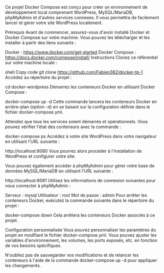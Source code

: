 Ce projet Docker Compose est conçu pour créer un environnement de développement local comprenant WordPress, MySQL/MariaDB, phpMyAdmin et d'autres services connexes. Il vous permettra de facilement lancer et gérer votre site WordPress localement.

Prérequis
Avant de commencer, assurez-vous d'avoir installé Docker et Docker Compose sur votre machine. Vous pouvez les télécharger et les installer à partir des liens suivants :

Docker : https://www.docker.com/get-started
Docker Compose : https://docs.docker.com/compose/install/
Instructions
Clonez ce référentiel sur votre machine locale :

shell
Copy code
git clone https://github.com/Fabien382/docker-tp-1
Accédez au répertoire du projet :

cd docker-wordpress
Démarrez les conteneurs Docker en utilisant Docker Compose :

docker-compose up -d
Cette commande lancera les conteneurs Docker en arrière-plan (option -d) en se basant sur la configuration définie dans le fichier docker-compose.yml.

Attendez que tous les services soient démarrés et opérationnels. Vous pouvez vérifier l'état des conteneurs avec la commande :

docker-compose ps
Accédez à votre site WordPress dans votre navigateur en utilisant l'URL suivante :

http://localhost:8080
Vous pourrez alors procéder à l'installation de WordPress et configurer votre site.

Vous pouvez également accéder à phpMyAdmin pour gérer votre base de données MySQL/MariaDB en utilisant l'URL suivante :

http://localhost:8081
Utilisez les informations de connexion suivantes pour vous connecter à phpMyAdmin :

Serveur : mysql
Utilisateur : root
Mot de passe : admin
Pour arrêter les conteneurs Docker, exécutez la commande suivante dans le répertoire du projet :

docker-compose down
Cela arrêtera les conteneurs Docker associés à ce projet.

Configuration personnalisée
Vous pouvez personnaliser les paramètres du projet en modifiant le fichier docker-compose.yml. Vous pouvez ajuster les variables d'environnement, les volumes, les ports exposés, etc. en fonction de vos besoins spécifiques.

N'oubliez pas de sauvegarder vos modifications et de relancer les conteneurs à l'aide de la commande docker-compose up -d pour appliquer les changements.

